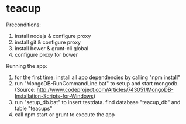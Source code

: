 teacup
======

Preconditions:
1) install nodejs & configure proxy
2) install git & configure proxy
3) install bower & grunt-cli global
4) configure proxy for bower

Running the app:

1) for the first time: install all app dependencies by calling "npm install"
2) run "MongoDB-RunCommandLine.bat" to setup and start mongodb.
   (Source: http://www.codeproject.com/Articles/743051/MongoDB-Installation-Scripts-for-Windows)
3) run "setup_db.bat" to insert testdata.
   find database "teacup_db" and table "teacups" 
4) call npm start or grunt to execute the app